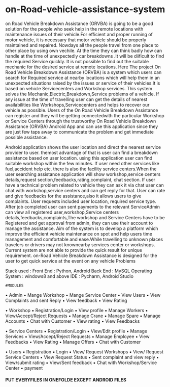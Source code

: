 # on-Road-vehicle-assistance-system

on Road Vehicle Breakdown Assistance (ORVBA) is going to be a good solution for the people who seek help in the remote locations with maintenance issues of their vehicle.For efficient and proper running of motor vehicle, it is necessary that motor vehicle should be properly maintained and repaired. Nowdays all the people travel from one place to other place by using own vechile. At the time they can think badly how can handle at the time of unexpectedly car breakdowns .It will be diificult to find the required Service quickly. It is not possible to find out the suitable mechanic for the desired service at remote locations. Here The project On Road Vehicle Breakdown Assistance (ORVBA) is a system which users can search for Required service at nearby locations which will help them in an unexpected situations raised by the issues or service of their vehicles.It is based on vehicle Servicecenters and Workshop services. This system solves the  Mechanic,Electric,Breakdown,Service problems of a vehicle. If any issue at the time of travelling user can get the details of nearest availabilities like Workshops,Servicecenters and helps to recover our vehicle as possible. Users of the On Road Vehicle Breakdown Assistance can register and they will be getting connectedwith the particular Workshop or Service Centers through the trustworthy On Road Vehicle Breakdown Assistance (ORVBA) Android App and can use this application since they are just few taps away to communicate the problem and get immediate possible assistance.

Android application shows the user location and direct the nearest service provider to user. themost advantage of that is user can find a breakdown assistance based on user location. using this application user can find suitable workshop within the few minutes. If user need other services like fuel,accident help etc. there is also the facility service centers.When the user searching assistance application will show workshop,service centers details,request section,feedbacks,rating,complaint, chat section. If user have a technical problem related to vehicle they can ask it via chat user can chat with workshop,service centers and can get reply for that. User can rate and give feedbacks for the assistance,also it allows users to give complaints. User requests included user location, required service type. After job completed user can sent payments to the relevant ServiceAdmin can view all registered user,workshop,Service centers details,feedbacks,complaints,The workshop and Service Centers have to be Registered and get approval from admin, they can use their account to manage the assistance. Aim of the system is to develop a platform which improve the efficient vehicle maintenance on spot and help users time management and comfortable and ease.While travelling to unknown places travelers or drivers may not knownearby services center or workshops. Current system are not able to provide the quick result for unique requirement. on-Road Vehicle Breakdown Assistance is designed for the user to get quick service at the event on any vehicle Problems

Stack used : 
Front End : Python, Android 
Back End : MySQL 
Operating System : windows8 and above 
IDE : Pycharm, Android Studio

    #MODULES

• Admin ▪ Mange Workshop ▪ Mange Service Center ▪ View Users ▪ View Complaints and sent Reply ▪ View feedback ▪ View Rating

• Workshop ▪ Registration/Login ▪ View profile ▪ Manage Workers ▪ View/Accept/Reject Requests ▪ Manage Crane ▪ Manage Spare ▪ Manage Accounts ▪ Chat with Customer ▪ View rating ▪ View Feedbacks 

• Service Centers ▪ Registration/Login ▪ View/Edit profile ▪ Manage Services ▪ View/Accept/Reject Requests ▪ Manage Employee ▪ View Feedbacks ▪ View Rating ▪ Manage Offers ▪ Chat with Customer 

• Users ▪ Registration ▪ Login ▪ View/ Request Workshops ▪ View/ Request Service Centers ▪ View Request Status ▪ Sent complaint and view reply ▪ View/submit rating ▪ View/Sent feedback ▪ Chat with Workshop/Service Center ▪ payment

#### PUT EVERYFILES IN ONEFOLDE EXCEPT ANDROID FILES  

